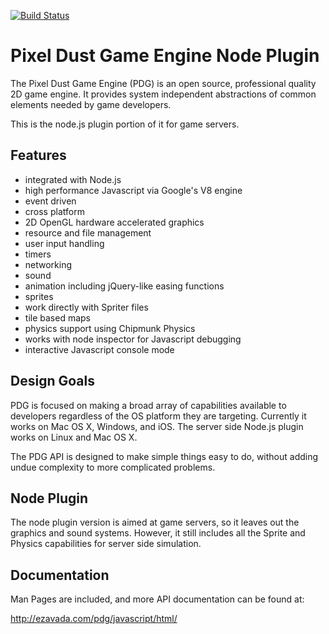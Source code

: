 [![Build Status](https://https://travis-ci.org/ezavada/pdg-node.svg?branch=master)](https://travis-ci.org/ezavada/pdg-node/)

Pixel Dust Game Engine Node Plugin
==================================

The Pixel Dust Game Engine (PDG) is an open source, professional quality 
2D game engine. It provides system independent abstractions of common 
elements needed by game developers. 

This is the node.js plugin portion of it for game servers. 


Features
--------
- integrated with Node.js
- high performance Javascript via Google's V8 engine
- event driven
- cross platform
- 2D OpenGL hardware accelerated graphics
- resource and file management
- user input handling
- timers
- networking
- sound
- animation including jQuery-like easing functions
- sprites
- work directly with Spriter files
- tile based maps
- physics support using Chipmunk Physics
- works with node inspector for Javascript debugging
- interactive Javascript console mode


Design Goals
------------

PDG is focused on making a broad array of capabilities available to developers 
regardless of the OS platform they are targeting. Currently it works on Mac OS X, 
Windows, and iOS. The server side Node.js plugin works on Linux and Mac OS X.

The PDG API is designed to make simple things easy to do, without adding undue 
complexity to more complicated problems.


Node Plugin
-----------

The node plugin version is aimed at game servers, so it leaves out the graphics
and sound systems. However, it still includes all the Sprite and Physics capabilities
for server side simulation.


Documentation
-------------

Man Pages are included, and more API documentation can be found at:

http://ezavada.com/pdg/javascript/html/

